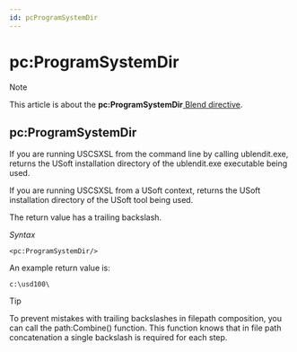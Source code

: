 ```yaml
---
id: pcProgramSystemDir
---
```


# pc:ProgramSystemDir



> [!NOTE]
> This article is about the **pc:ProgramSystemDir**[ Blend directive](/docs/Repositories/Blend_directives).

## **pc:ProgramSystemDir**

If you are running USCSXSL from the command line by calling ublendit.exe, returns the USoft installation directory of the ublendit.exe executable being used.

If you are running USCSXSL from a USoft context, returns the USoft installation directory of the USoft tool being used.

The return value has a trailing backslash.

*Syntax*

```
<pc:ProgramSystemDir/>
```

An example return value is:

```
c:\usd100\
```

> [!TIP]
> To prevent mistakes with trailing backslashes in filepath composition, you can call the path:Combine() function. This function knows that in file path concatenation a single backslash is required for each step.

 